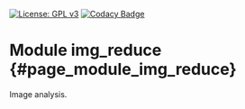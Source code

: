 [![License: GPL v3](https://img.shields.io/badge/License-GPL%20v3-blue.svg)](http://www.gnu.org/licenses/gpl-3.0) [![Codacy Badge](https://api.codacy.com/project/badge/Grade/9bca8b4a43484077baa5dcdcaa16760b)](https://www.codacy.com/gh/milk-org/img_reduce?utm_source=github.com&amp;utm_medium=referral&amp;utm_content=milk-org/img_reduce&amp;utm_campaign=Badge_Grade)

# Module img_reduce {#page_module_img_reduce}

Image analysis.
